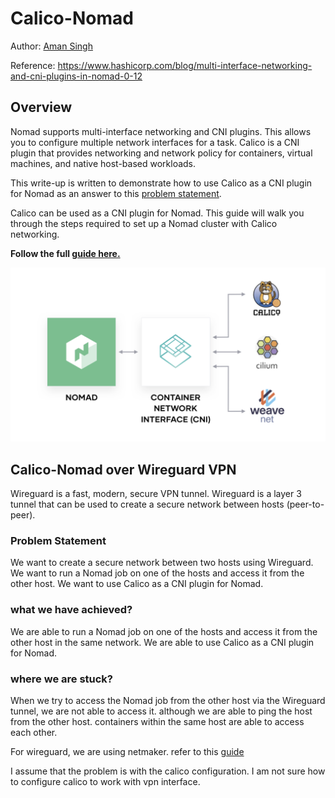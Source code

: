 # Calico-Nomad
Author: [Aman Singh](https://github.com/amansinghtech)

Reference: https://www.hashicorp.com/blog/multi-interface-networking-and-cni-plugins-in-nomad-0-12

## Overview
Nomad supports multi-interface networking and CNI plugins. This allows you to configure multiple network interfaces for a task. Calico is a CNI plugin that provides networking and network policy for containers, virtual machines, and native host-based workloads. 

This write-up is written to demonstrate how to use Calico as a CNI plugin for Nomad as an answer to this [problem statement](https://github.com/hashicorp/nomad/issues/11748).

Calico can be used as a CNI plugin for Nomad. This guide will walk you through the steps required to set up a Nomad cluster with Calico networking.

**Follow the full [guide here.](docs/main.md)**

![Calico-Nomad](assets/hashicorp-nomad-cni.png)


## Calico-Nomad over Wireguard VPN

Wireguard is a fast, modern, secure VPN tunnel. Wireguard is a layer 3 tunnel that can be used to create a secure network between hosts (peer-to-peer).

### Problem Statement

We want to create a secure network between two hosts using Wireguard. We want to run a Nomad job on one of the hosts and access it from the other host. We want to use Calico as a CNI plugin for Nomad.

### what we have achieved?

We are able to run a Nomad job on one of the hosts and access it from the other host in the same network. We are able to use Calico as a CNI plugin for Nomad.

### where we are stuck?

When we try to access the Nomad job from the other host via the Wireguard tunnel, we are not able to access it. although we are able to ping the host from the other host. containers within the same host are able to access each other. 

For wireguard, we are using netmaker. refer to this [guide](https://github.com/gravitl/netmaker)

I assume that the problem is with the calico configuration. I am not sure how to configure calico to work with vpn interface. 